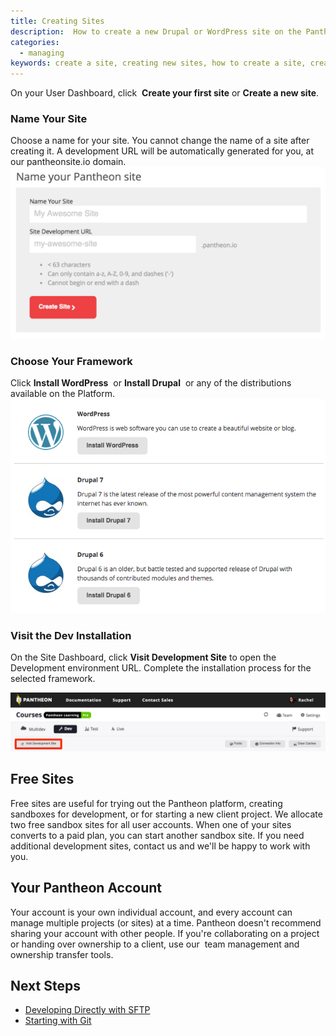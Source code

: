 ```yaml
---
title: Creating Sites
description:  How to create a new Drupal or WordPress site on the Pantheon Website Management Platform.
categories:
  - managing
keywords: create a site, creating new sites, how to create a site, creating sites, how to create a site on pantheon, create new site on pantheon, pantheon account
---
```

On your User Dashboard, click  **Create your first site** or **Create a new site**.

### Name Your Site
Choose a name for your site. You cannot change the name of a site after creating it. A development URL will be automatically generated for you, at our pantheonsite.io domain.
![Name your site](/source/docs/assets/images/name-your-site.png)
### Choose Your Framework
Click **Install WordPress**  or **Install Drupal**  or any of the distributions available on the Platform.
![Choose your start state](/source/docs/assets/images/core-startup.png)
### Visit the Dev Installation
On the Site Dashboard, click **Visit Development Site** to open the Development environment URL. Complete the installation process for the selected framework.  

![Visit development site button](/source/docs/assets/images/visit-development-site.png)

## Free Sites
Free sites are useful for trying out the Pantheon platform, creating sandboxes for development, or for starting a new client project. We allocate two free sandbox sites for all user accounts. When one of your sites converts to a paid plan, you can start another sandbox site. If you need additional development sites, contact us and we'll be happy to work with you.
## Your Pantheon Account
Your account is your own individual account, and every account can manage multiple projects (or sites) at a time. Pantheon doesn't recommend sharing your account with other people. If you're collaborating on a project or handing over ownership to a client, use our  team management and ownership transfer tools.  
## Next Steps
 - [Developing Directly with SFTP](/docs/sftp/)
 - [Starting with Git](/docs/git/)
